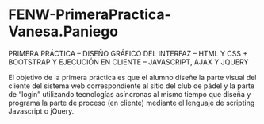 # FENW-PrimeraPractica-Vanesa.Paniego
PRIMERA PRÁCTICA – DISEÑO GRÁFICO DEL INTERFAZ – HTML Y CSS + BOOTSTRAP Y EJECUCIÓN EN CLIENTE – JAVASCRIPT, AJAX Y JQUERY

El objetivo de la primera práctica es que el alumno diseñe la parte visual del cliente del sistema web
correspondiente al sitio del club de pádel y la parte de “login” utilizando tecnologías asíncronas al
mismo tiempo que diseña y programa la parte de proceso (en cliente) mediante el lenguaje de
scripting Javascript o jQuery.
